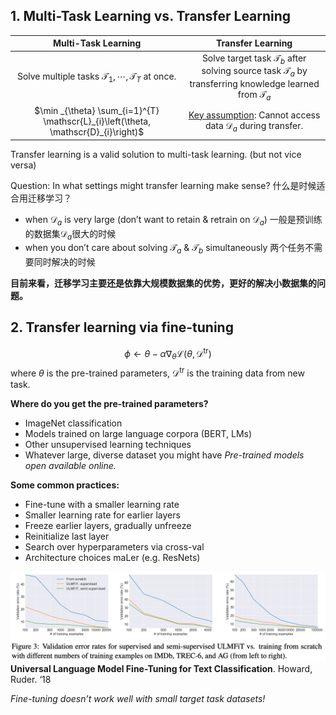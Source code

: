 ## 1. Multi-Task Learning vs. Transfer Learning

|                                 Multi-Task Learning                                 |                                                            Transfer Learning                                                             |
|:-----------------------------------------------------------------------------------:|:----------------------------------------------------------------------------------------------------------------------------------------:|
|      Solve multiple tasks $\mathscr{T}_{1}, \cdots, \mathscr{T}_{T}$ at once.       | Solve target task $\mathscr{T}_{b}$ after solving source task $\mathscr{T}_{a}$ by transferring knowledge learned from $\mathscr{T}_{a}$ |
| $\min _{\theta} \sum_{i=1}^{T} \mathscr{L}_{i}\left(\theta, \mathscr{D}_{i}\right)$ |                                          <u>Key assumption</u>: Cannot access data $\mathscr{D}_{a}$ during transfer.                                          | 

Transfer learning is a valid solution to multi-task learning.
(but not vice versa)

Question: In what settings might transfer learning make sense?
什么是时候适合用迁移学习？
 - when $\mathscr{D}_{a}$ is very large (don’t want to retain & retrain on $\mathscr{D}_{a}$)
	一般是预训练的数据集$\mathscr{D}_{a}$很大的时候
 - when you don’t care about solving $\mathscr{T}_{a}$ & $\mathscr{T}_{b}$ simultaneously
	两个任务不需要同时解决的时候

**目前来看，迁移学习主要还是依靠大规模数据集的优势，更好的解决小数据集的问题。**
## 2. Transfer learning via fine-tuning

$$\phi \leftarrow \theta-\alpha \nabla_{\theta} \mathcal{L}\left(\theta, \mathcal{D}^{\operatorname{tr}}\right)$$
where $\theta$ is the pre-trained parameters, $\mathcal{D}^{\operatorname{tr}}$ is the training data from new task.

**Where do you get the pre-trained parameters?**
- ImageNet classification
- Models trained on large language corpora (BERT, LMs)
- Other unsupervised learning techniques
- Whatever large, diverse dataset you might have
*Pre-trained models open available online.*

**Some common practices:**
- Fine-tune with a smaller learning rate
- Smaller learning rate for earlier layers
- Freeze earlier layers, gradually unfreeze
- Reinitialize last layer
- Search over hyperparameters via cross-val
- Architecture choices maLer (e.g. ResNets)

![Universal Language Model Fine-Tuning for Text Classification](../../../../../../Resources/4.%20Artificial%20intelligence/1.%20Major%20goals/Intelligence/Machine%20learning/General%20Multi-Task%20Learning/Transfer%20Learning/Universal%20Language%20Model%20Fine-Tuning%20for%20Text%20Classification.png)
**Universal Language Model Fine-Tuning for Text Classification**. Howard, Ruder. ‘18

*Fine-tuning doesn’t work well with small target task datasets!*
